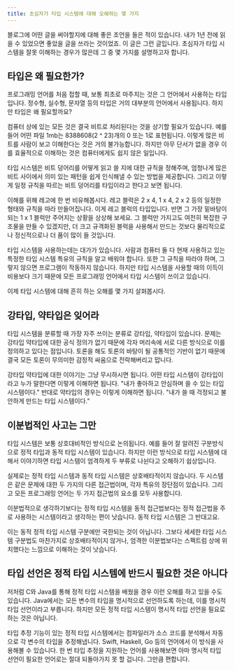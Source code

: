 ```yaml
---
title: 초심자가 타입 시스템에 대해 오해하는 몇 가지
---
```

블로그에 어떤 글을 써야할지에 대해 좋은 조언을 들은 적이 있습니다. 내가 1년 전에 읽을 수 있었으면 좋았을 글을 쓰라는 것이었죠. 이 글은 그런 글입니다. 초심자가 타입 시스템을 잘못 이해하는 경우가 많은데 그 중 몇 가지를 설명하고자 합니다. 

<!--more-->

## 타입은 왜 필요한가?

프로그래밍 언어를 처음 접할 때, 보통 최초로 마주치는 것은 그 언어에서 사용하는 타입입니다. 정수형, 실수형, 문자열 등의 타입은 거의 대부분의 언어에서 사용됩니다. 하지만 타입은 왜 필요할까요?

컴퓨터 상에 있는 모든 것은 결국 비트로 처리된다는 것을 상기할 필요가 있습니다. 예를 들어 어떤 파일 1mb는 8388608(2 ^ 23)개의 0 또는 1로 표현됩니다. 이렇게 많은 비트를 사람이 보고 이해한다는 것은 거의 불가능합니다. 하지만 아무 단서가 없을 경우 이를 효율적으로 이해하는 것은 컴퓨터에게도 쉽지 않은 일입니다.

타입 시스템은 비트 덩어리를 어떻게 읽고 쓸 지에 대한 규칙을 정해주며, 엄청나게 많은 비트 사이에서 의미 있는 패턴을 쉽게 인식해낼 수 있는 방법을 제공합니다. 그리고 이렇게 일정 규칙을 따르는 비트 덩어리를 타입이라고 한다고 보면 됩니다. 

이해를 위해 레고에 한 번 비유해봅시다. 레고 블럭은 2 x 4, 1 x 4, 2 x 2 등의 일정한 형태와 규칙을 따라 만들어집니다. 이게 레고 블럭의 타입입니다. 반면 그 가장 밑바탕이 되는 1 x 1 블럭만 주어지는 상황을 상상해 보세요. 그 블럭만 가지고도 여전히 복잡한 구조물을 만들 수 있겠지만, 더 크고 규격화된 블럭을 사용해서 만드는 것보다 물리적으로나 정신적으로나 더 품이 많이 들 것입니다. 

타입 시스템을 사용하는데는 대가가 있습니다. 사람과 컴퓨터 둘 다 현재 사용하고 있는 특정한 타입 시스템 특유의 규칙을 알고 배워야 합니다. 또한 그 규칙을 따라야 하며, 그렇지 않으면 프로그램이 작동하지 않습니다. 하지만 타입 시스템을 사용할 때의 이득이 비용보다 크기 때문에 모든 프로그래밍 언어에서 타입 시스템이 쓰이고 있습니다.

이제 타입 시스템에 대해 흔히 하는 오해를 몇 가지 살펴봅시다. 

## 강타입, 약타입은 잊어라

타입 시스템을 분류할 때 가장 자주 쓰이는 분류로 강타입, 약타입이 있습니다. 문제는 강타입 약타입에 대한 공식 정의가 없기 때문에 각자 머리속에 서로 다른 방식으로 이를 정의하고 있다는 점입니다. 토론을 해도 토론의 바탕이 될 공통적인 기반이 없기 때문에 결국 모든 토론이 무의미한 감정적 싸움으로 전락해버리고 맙니다. 

강타입 약타입에 대한 이야기는 그냥 무시하시면 됩니다. 어떤 타입 시스템이 강타입이라고 누가 말한다면 이렇게 이해하면 됩니다. "내가 좋아하고 안심하며 쓸 수 있는 타입 시스템이다." 반대로 약타입의 경우는 이렇게 이해하면 됩니다. "내가 쓸 때 걱정되고 불안하게 만드는 타입 시스템이다."

## 이분법적인 사고는 그만

타입 시스템은 보통 상호대비적인 방식으로 논의됩니다. 예를 들어 잘 알려진 구분방식으로 정적 타입과 동적 타입 시스템이 있습니다. 하지만 이런 방식으로 타입 시스템에 대해서 이야기하면 타입 시스템이 엄격하게 두 부류로 나뉜다고 오해하기 쉽상입니다. 

실제로는 정적 타입 시스템과 동적 타입 시스템은 상호배타적이지 않습니다. 두 시스템은 같은 문제에 대한 두 가지의 다른 접근법이며, 각자 특유의 장단점이 있습니다. 그리고 모든 프로그래밍 언어는 두 가지 접근법의 요소를 모두 사용합니다.

이분법적으로 생각하기보다는 정적 타입 시스템을 동적 접근법보다는 정적 접근법을 주로 사용하는 시스템이라고 생각하는 편이 낫습니다. 동적 타입 시스템은 그 반대고요.

이는 동적 정적 타입 시스템 구분에만 국한되는 것이 아닙니다. 그보다 세세한 타입 시스템 구분법도 마찬가지로 상호배타적이지 않거나, 엄격한 이분법보다는 스펙트럼 상에 위치했다는 느낌으로 이해하는 것이 낫습니다. 

## 타입 선언은 정적 타입 시스템에 반드시 필요한 것은 아니다

저처럼 C와 Java를 통해 정적 타입 시스템을 배웠을 경우 이런 오해를 하고 있을 수도 있습니다. Java에서는 모든 변수의 타입을 명시적으로 선언하도록 하는데, 이를 명시적 타입 선언이라고 부릅니다. 하지만 모든 정적 타입 시스템이 명시적 타입 선언을 필요로 하는 것은 아닙니다. 

타입 추정 기능이 있는 정적 타입 시스템에서는 컴파일러가 소스 코드를 분석해서 자동으로 각 변수의 타입을 추정해냅니다. Swift, Haskell, Go 등의 언어에서 이 방식을 사용해볼 수 있습니다. 한 번 타입 추정을 지원하는 언어를 사용해보면 아마 명시적 타입 선언이 필요한 언어로는 절대 되돌아가지 못 할 겁니다. 그만큼 편합니다.
